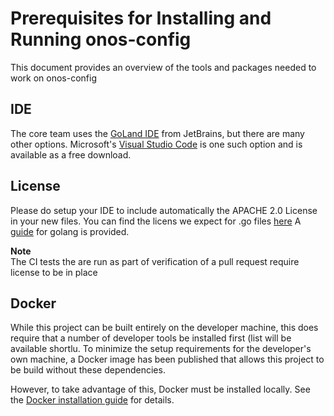 # Prerequisites for Installing and Running onos-config
This document provides an overview of the tools and packages needed to work on onos-config

## IDE
The core team uses the [GoLand IDE](/https://www.jetbrains.com/go/) from JetBrains, but there are
many other options. 
Microsoft's [Visual Studio Code](/https://code.visualstudio.com) is one such option
and is available as a free download.

## License
Please do setup your IDE to include automatically the APACHE 2.0 License in your new files. 
You can find the licens we expect for .go files [here](../build/licensing/boilerplate.go.txt) 
A [guide](license_goland.md) for golang is provided. 

**Note**   
The CI tests the are run as part of verification of a pull request require license to be in place

## Docker
While this project can be built entirely on the developer machine, this does require that a number of
developer tools be installed first (list will be available shortlu. To minimize the setup requirements
for the developer's own machine, a Docker image has been published that allows this project to be
build without these dependencies. 

However, to take advantage of this, Docker must be installed locally.
See the [Docker installation guide](https://docs.docker.com/install/) for details.

